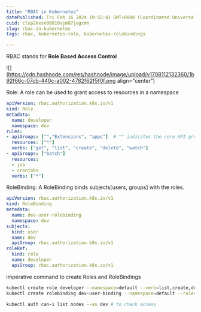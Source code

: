 ```yaml
---
title: "RBAC in Kubernetes"
datePublished: Fri Feb 16 2024 19:55:41 GMT+0000 (Coordinated Universal Time)
cuid: clsp2kxsn00010ajm87jagcmn
slug: rbac-in-kubernetes
tags: rbac, kubernetes-role, kubernetes-rolebindings

---
```


RBAC stands for **Role Based Access Control**

![](https://cdn.hashnode.com/res/hashnode/image/upload/v1708112132360/1b92f66c-07cb-440c-a002-4782f62f5f0f.png align="center")

Role: A role can be used to grant access to resources in a namespace

```yaml
apiVersion: rbac.authorization.k8s.io/v1
kind: Role
metadata:
  name: developer
  namespace: dev
rules:
- apiGroups: ["","Extensions", "apps"]  # "" indicates the core API group
  resources: ["*"]
  verbs: ["get", "list", "create", "delete", "watch"]
- apiGroups: ["batch"]
  resources:
  - job
  - cronjobs
  verbs: ["*"]
```

RoleBinding: A RoleBinding binds subjects\[users, groups\] with the roles.

```yaml
apiVersion: rbac.authorization.k8s.io/v1
kind: RoleBinding
metedata:
  name: dev-user-rolebinding
  namespace: dev
subjects: 
  kind: user
  name: dev
  apiGroup: rbac.authorization.k8s.io/v1
roleRef:
  kind: role
  name: developer
  apiGroup: rbac.authorization.k8s.io/v1
```

imperative command to create Roles and RoleBindings

```bash
kubectl create role developer --namespace=default --verb=list,create,delete --resource=pods
kubectl create rolebinding dev-user-binding --namespace=default --role=developer --user=dev-user

kubectl auth can-i list nodes --as dev # to check access 
```